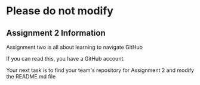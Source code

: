 # Please do not modify
## Assignment 2 Information

Assignment two is all about learning to navigate GitHub

If you can read this, you have a GitHub account.

Your next task is to find your team's repository for Assignment 2 and modify the README.md file
